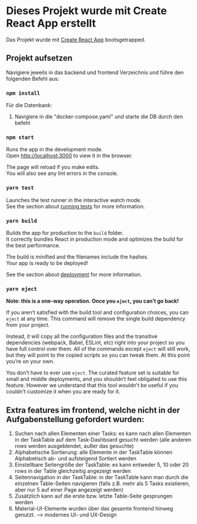 # Dieses Projekt wurde mit Create React App erstellt

Das Projekt wurde mit [Create React App](https://github.com/facebook/create-react-app) bootsgetrapped.

## Projekt aufsetzen

Navigiere jeweils in das backend und frontend Verzeichnis und führe den folgenden Befehl aus:

### `npm install`

Für die Datenbank:
1. Navigiere in die "docker-compose.yaml" und starte die DB durch den befehl

### `npm start`

Runs the app in the development mode.\
Open [http://localhost:3000](http://localhost:3000) to view it in the browser.

The page will reload if you make edits.\
You will also see any lint errors in the console.

### `yarn test`

Launches the test runner in the interactive watch mode.\
See the section about [running tests](https://facebook.github.io/create-react-app/docs/running-tests) for more information.

### `yarn build`

Builds the app for production to the `build` folder.\
It correctly bundles React in production mode and optimizes the build for the best performance.

The build is minified and the filenames include the hashes.\
Your app is ready to be deployed!

See the section about [deployment](https://facebook.github.io/create-react-app/docs/deployment) for more information.

### `yarn eject`

**Note: this is a one-way operation. Once you `eject`, you can’t go back!**

If you aren’t satisfied with the build tool and configuration choices, you can `eject` at any time. This command will remove the single build dependency from your project.

Instead, it will copy all the configuration files and the transitive dependencies (webpack, Babel, ESLint, etc) right into your project so you have full control over them. All of the commands except `eject` will still work, but they will point to the copied scripts so you can tweak them. At this point you’re on your own.

You don’t have to ever use `eject`. The curated feature set is suitable for small and middle deployments, and you shouldn’t feel obligated to use this feature. However we understand that this tool wouldn’t be useful if you couldn’t customize it when you are ready for it.

## Extra features im frontend, welche nicht in der Aufgabenstellung gefordert wurden:
1. Suchen nach allen Elementen einer Tasks: es kann nach allen Elementen in der TaskTable auf dem Task-Dashboard gesucht werden (alle anderen rows werden ausgeblendet, außer das gesuchte)
2. Alphabetische Sortierung: alle Elemente in der TaskTable können Alphabetisch ab- und aufsteigend Sortiert werden
3. Einstellbare Seitengröße der TaskTable: es kann entweder 5, 10 oder 20 rows in der Table gleichzeitig angezeigt werden
4. Seitennavigation in der TaskTable: in der TaskTable kann man durch die einzelnen Table-Seiten navigieren (falls z.B. mehr als 5 Tasks existieren, aber nur 5 auf einer Page angezeigt werden)
5. Zusätzlich kann auf die erste bzw. letzte Table-Seite gesprungen werden
6. Material-UI-Elemente wurden über das gesamte frontend hinweg genutzt. --> modernes UI- und UX-Design